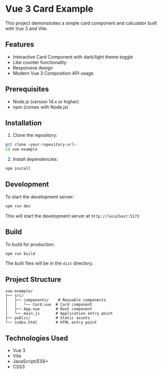 # Vue 3 Card Example

This project demonstrates a simple card component and calculator built with Vue 3 and Vite.

## Features

- Interactive Card Component with dark/light theme toggle
- Like counter functionality
- Responsive design
- Modern Vue 3 Composition API usage

## Prerequisites

- Node.js (version 14.x or higher)
- npm (comes with Node.js)

## Installation

1. Clone the repository:
```bash
git clone <your-repository-url>
cd vue-example
```

2. Install dependencies:
```bash
npm install
```

## Development

To start the development server:

```bash
npm run dev
```

This will start the development server at `http://localhost:5173`

## Build

To build for production:

```bash
npm run build
```

The built files will be in the `dist` directory.

## Project Structure

```
vue-example/
├── src/
│   ├── components/    # Reusable components
│   │   └── Card.vue  # Card component
│   ├── App.vue       # Root component
│   └── main.js       # Application entry point
├── public/           # Static assets
└── index.html        # HTML entry point
```

## Technologies Used

- Vue 3
- Vite
- JavaScript/ES6+
- CSS3
